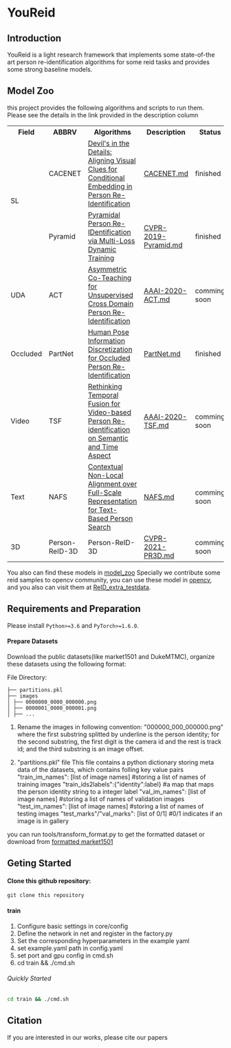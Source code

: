 # YouReid

## Introduction
YouReid is a light research framework that implements some state-of-the art person re-identification algorithms for some reid tasks and provides some strong baseline models.


## Model Zoo
this project provides the following algorithms and scripts to run them. Please see the details in the link provided in the description column

<table>
    <tr>
        <th>Field</th><th>ABBRV</th><th>Algorithms</th><th>Description</th><th>Status</th>
    </tr>
    <tr>
	<td rowspan="2">SL</td><td>CACENET</td><td><a href="https://arxiv.org/abs/2009.05250">Devil's in the Details: Aligning Visual Clues for Conditional Embedding in Person Re-Identification</a></td><td><a href="docs/CACENET/CACENET.md">CACENET.md</a></td><td>finished</td>
    </tr>
    <tr>
        <td>Pyramid</td><td><a href="https://openaccess.thecvf.com/content_CVPR_2019/papers/Zheng_Pyramidal_Person_Re-IDentification_via_Multi-Loss_Dynamic_Training_CVPR_2019_paper.pdf">Pyramidal Person Re-IDentification via Multi-Loss Dynamic Training</a></td><td><a href="docs/Pyramid/CVPR-2019-Pyramid.md">CVPR-2019-Pyramid.md</a></td><td>finished</td>
    </tr>
	<tr>
	<td>UDA</td><td>ACT</td><td><a href="https://arxiv.org/abs/1911.12512">Asymmetric Co-Teaching for Unsupervised Cross Domain Person Re-Identification</a></td><td><a href="docs/ACT/AAAI-2020-ACT.md">AAAI-2020-ACT.md</a></td><td>comming soon</td>
	</tr>
	<tr>
	<td>Occluded </td><td>PartNet</td><td><a href="https://arxiv.org/abs/1911.12512">Human Pose Information Discretization for Occluded Person Re-Identification</a></td><td><a href="docs/PartNet/PartNet.md">PartNet.md</a></td><td>finished</td>
	</tr>
	<tr>
	<td>Video </td><td>TSF</td><td><a href="https://arxiv.org/abs/1911.12512">Rethinking Temporal Fusion for Video-based Person Re-identification on Semantic and Time Aspect</a></td><td><a href="docs/TSF/AAAI-2020-TSF.md">AAAI-2020-TSF.md</a></td><td>comming soon</td>
	</tr>
	<tr>
	<td>Text </td><td>NAFS</td><td><a href="https://arxiv.org/pdf/2101.03036">Contextual Non-Local Alignment over Full-Scale Representation for Text-Based Person Search</a></td><td><a href="docs/NAFS/NAFS.md">NAFS.md</a></td><td>comming soon</td>
	</tr>
	<tr>
	<td>3D </td><td>Person-ReID-3D</td><td>Person-ReID-3D</td><td><a href="docs/Person-ReID-3D/CVPR-2021-PR3D.md">CVPR-2021-PR3D.md</a></td><td>comming soon</td>
	</tr>
</table>

You also can find these models in [model_zoo](docs/model_zoo.md)
Specially we contribute some reid samples to opencv community, you can use these model in [opencv](https://github.com/opencv/opencv/pull/19108), and you also can visit them at [ReID_extra_testdata](https://github.com/ReID-Team/ReID_extra_testdata).
## Requirements and Preparation
Please install `Python>=3.6` and `PyTorch>=1.6.0`. 

#### Prepare Datasets
Download the public datasets(like market1501 and DukeMTMC), organize these datasets using the following format:

File Directory:
```
├── partitions.pkl
├── images
│ ├── 0000000_0000_000000.png
│ ├── 0000001_0000_000001.png
│ ├── ...
```

1. Rename the images in following convention:
"000000_000_000000.png" where the first substring splitted by underline is the person identity;
for the second substring, the first digit is the camera id and the rest is track id;
and the third substring is an image offset.

2. "partitions.pkl" file
This file contains a python dictionary storing meta data of the datasets, which contains folling key value pairs
"train_im_names": [list of image names] #storing a list of names of training images
"train_ids2labels":{"identity":label} #a map that maps the person identity string to a integer label
"val_im_names": [list of image names] #storing a list of names of validation images
"test_im_names": [list of image names] #storing a list of names of testing images
"test_marks"/"val_marks": [list of 0/1] #0/1 indicates if an image is in gallery

you can run tools/transform_format.py to get the formatted dataset or download from [formatted market1501](https://drive.google.com/file/d/1tqRV9ECq3zufuGzXpCvk3SF5jJEa51EB/view?usp=sharing)

## Geting Started

#### Clone this github repository:
```
git clone this repository
```

#### train
1. Configure basic settings in core/config
2. Define the network in net and register in the factory.py
3. Set the corresponding hyperparameters in the example yaml
4. set example.yaml path in config.yaml  
5. set port and gpu config in cmd.sh
5. cd train && ./cmd.sh

###### Quickly Started

```bash
cd train && ./cmd.sh
```

## Citation
If you are interested in our works, please cite our papers





